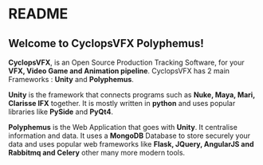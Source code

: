 # README #

## Welcome to CyclopsVFX Polyphemus! ##

**CyclopsVFX**, is an Open Source Production Tracking Software, for your **VFX, Video Game and Animation pipeline**. CyclopsVFX has 2 main Frameworks : **Unity** and **Polyphemus**.

**Unity** is the framework that connects programs such as **Nuke, Maya, Mari, Clarisse IFX** together. It is mostly written in **python** and uses popular libraries like **PySide** and **PyQt4**.

**Polyphemus** is the Web Application that goes with **Unity**. It centralise information and data. It uses a **MongoDB** Database to store securely your data and uses popular web frameworks like **Flask, JQuery, AngularJS and Rabbitmq and Celery** other many more modern tools.
